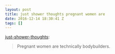 ```yaml
---
layout: post
title: just shower thoughts pregnant women are
date: 2016-12-14 18:30:41 Z
tags: []
---
```

[just-shower-thoughts](http://just-shower-thoughts.tumblr.com/post/154384625299/pregnant-women-are-technically-bodybuilders):

> Pregnant women are technically bodybuilders.
